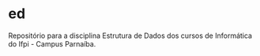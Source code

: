 # ed
Repositório para a disciplina Estrutura de Dados dos cursos de Informática do Ifpi - Campus Parnaíba.
